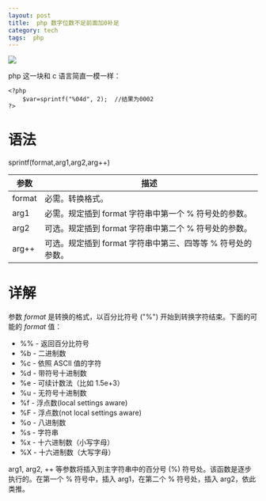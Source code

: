 ```yaml
---
layout: post
title:  php 数字位数不足前面加0补足
category: tech
tags:  php
---
```

![](/assets/img/php.jpg)

php 这一块和 c 语言简直一模一样：

	<?php   
	    $var=sprintf("%04d", 2);  //结果为0002     
	?>

# 语法

sprintf(format,arg1,arg2,arg++)

| 参数 | 描述 |
|--|--|
| format | 必需。转换格式。 |
| arg1 | 必需。规定插到 format 字符串中第一个 % 符号处的参数。 |
| arg2 | 可选。规定插到 format 字符串中第二个 % 符号处的参数。 |
| arg++ | 可选。规定插到 format 字符串中第三、四等等 % 符号处的参数。 |

# 详解

参数 _format_ 是转换的格式，以百分比符号 ("%") 开始到转换字符结束。下面的可能的 _format_ 值：

*   %% - 返回百分比符号
*   %b - 二进制数
*   %c - 依照 ASCII 值的字符
*   %d - 带符号十进制数
*   %e - 可续计数法（比如 1.5e+3）
*   %u - 无符号十进制数
*   %f - 浮点数(local settings aware)
*   %F - 浮点数(not local settings aware)
*   %o - 八进制数
*   %s - 字符串
*   %x - 十六进制数（小写字母）
*   %X - 十六进制数（大写字母）

arg1, arg2, ++ 等参数将插入到主字符串中的百分号 (%) 符号处。该函数是逐步执行的。在第一个 % 符号中，插入 arg1，在第二个 % 符号处，插入 arg2，依此类推。
